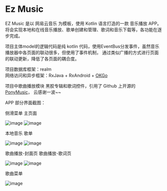 # Ez Music
EZ Music 是以 网易云音乐 为模板，使用 Kotlin 语言打造的一款 音乐播放 APP。
将会实现本地和在线音乐播放、歌单创建和管理、歌词和音乐下载等，各功能在逐步完成。

项目主体model的逻辑代码是纯 kotlin 代码，使用EventBus分发事件，虽然音乐播放器中各页面的联动很多，但使用了事件机制，
通过类似广播的方式进行页面的联动更新，降低了各页面的耦合度。

项目数据库框架：realm   
网络访问和异步框架：RxJava + RxAndroid + [OKGo](https://github.com/jeasonlzy/okhttp-OkGo)

项目中歌曲播放模块 黑胶专辑和歌词控件，引用了 Github 上开源的 [PonyMusic](https://github.com/wangchenyan/PonyMusic)，
云感谢一波~~

APP 部分界面截图：

侧滑菜单                                   主页面

![image](images/img_1.jpg)                ![image](images/img_3.jpg)


本地音乐                                    歌单

![image](images/img_2.jpg)                ![image](images/img_4.jpg)


歌曲播放-封面页                              歌曲播放-歌词页

![image](images/img_5.jpg)                ![image](images/img_6.jpg)


歌曲菜单

![image](images/img_7.jpg)  